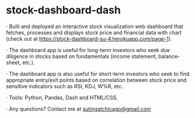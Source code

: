 # stock-dashboard-dash

·	Built and deployed an interactive stock visualization web dashboard that fetches, processes and displays stock price and financial data with chart (check out at 
https://stock-dashboard-su-4.herokuapp.com/page-1).

·	The dashboard app is useful for long-term investors who seek due diligence in stocks based on fundamentals (income statement, balance-sheet, etc.). 

·	The dashboard app is also useful for short-term investors who seek to find appropriate entry/exit  points based on correlation between stock price and sensitive indicators such as RSI, KDJ, W%R, etc.

·	Tools: Python, Pandas, Dash and HTML/CSS.

·	Any questions? Contact me at sutingatchicago@gmail.com


